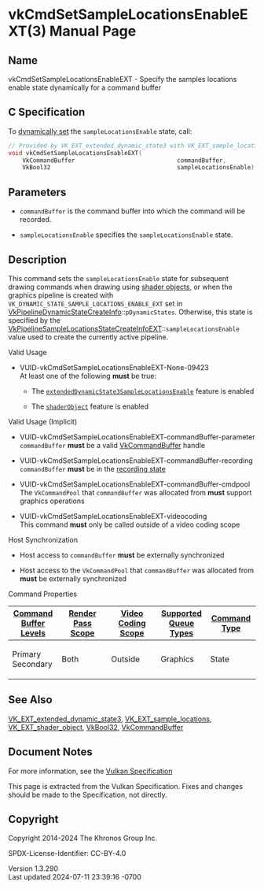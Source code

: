 # vkCmdSetSampleLocationsEnableEXT(3) Manual Page

## Name

vkCmdSetSampleLocationsEnableEXT - Specify the samples locations enable
state dynamically for a command buffer



## <a href="#_c_specification" class="anchor"></a>C Specification

To <a
href="https://registry.khronos.org/vulkan/specs/1.3-extensions/html/vkspec.html#pipelines-dynamic-state"
target="_blank" rel="noopener">dynamically set</a> the
`sampleLocationsEnable` state, call:

``` c
// Provided by VK_EXT_extended_dynamic_state3 with VK_EXT_sample_locations, VK_EXT_sample_locations with VK_EXT_shader_object
void vkCmdSetSampleLocationsEnableEXT(
    VkCommandBuffer                             commandBuffer,
    VkBool32                                    sampleLocationsEnable);
```

## <a href="#_parameters" class="anchor"></a>Parameters

- `commandBuffer` is the command buffer into which the command will be
  recorded.

- `sampleLocationsEnable` specifies the `sampleLocationsEnable` state.

## <a href="#_description" class="anchor"></a>Description

This command sets the `sampleLocationsEnable` state for subsequent
drawing commands when drawing using <a
href="https://registry.khronos.org/vulkan/specs/1.3-extensions/html/vkspec.html#shaders-objects"
target="_blank" rel="noopener">shader objects</a>, or when the graphics
pipeline is created with `VK_DYNAMIC_STATE_SAMPLE_LOCATIONS_ENABLE_EXT`
set in
[VkPipelineDynamicStateCreateInfo](https://registry.khronos.org/vulkan/specs/1.3-extensions/man/html/VkPipelineDynamicStateCreateInfo.html)::`pDynamicStates`.
Otherwise, this state is specified by the
[VkPipelineSampleLocationsStateCreateInfoEXT](https://registry.khronos.org/vulkan/specs/1.3-extensions/man/html/VkPipelineSampleLocationsStateCreateInfoEXT.html)::`sampleLocationsEnable`
value used to create the currently active pipeline.

Valid Usage

- <a href="#VUID-vkCmdSetSampleLocationsEnableEXT-None-09423"
  id="VUID-vkCmdSetSampleLocationsEnableEXT-None-09423"></a>
  VUID-vkCmdSetSampleLocationsEnableEXT-None-09423  
  At least one of the following **must** be true:

  - The
    [`extendedDynamicState3SampleLocationsEnable`](#features-extendedDynamicState3SampleLocationsEnable)
    feature is enabled

  - The [`shaderObject`](#features-shaderObject) feature is enabled

Valid Usage (Implicit)

- <a href="#VUID-vkCmdSetSampleLocationsEnableEXT-commandBuffer-parameter"
  id="VUID-vkCmdSetSampleLocationsEnableEXT-commandBuffer-parameter"></a>
  VUID-vkCmdSetSampleLocationsEnableEXT-commandBuffer-parameter  
  `commandBuffer` **must** be a valid
  [VkCommandBuffer](https://registry.khronos.org/vulkan/specs/1.3-extensions/man/html/VkCommandBuffer.html) handle

- <a href="#VUID-vkCmdSetSampleLocationsEnableEXT-commandBuffer-recording"
  id="VUID-vkCmdSetSampleLocationsEnableEXT-commandBuffer-recording"></a>
  VUID-vkCmdSetSampleLocationsEnableEXT-commandBuffer-recording  
  `commandBuffer` **must** be in the [recording
  state](#commandbuffers-lifecycle)

- <a href="#VUID-vkCmdSetSampleLocationsEnableEXT-commandBuffer-cmdpool"
  id="VUID-vkCmdSetSampleLocationsEnableEXT-commandBuffer-cmdpool"></a>
  VUID-vkCmdSetSampleLocationsEnableEXT-commandBuffer-cmdpool  
  The `VkCommandPool` that `commandBuffer` was allocated from **must**
  support graphics operations

- <a href="#VUID-vkCmdSetSampleLocationsEnableEXT-videocoding"
  id="VUID-vkCmdSetSampleLocationsEnableEXT-videocoding"></a>
  VUID-vkCmdSetSampleLocationsEnableEXT-videocoding  
  This command **must** only be called outside of a video coding scope

Host Synchronization

- Host access to `commandBuffer` **must** be externally synchronized

- Host access to the `VkCommandPool` that `commandBuffer` was allocated
  from **must** be externally synchronized

Command Properties

<table class="tableblock frame-all grid-all stretch">
<colgroup>
<col style="width: 20%" />
<col style="width: 20%" />
<col style="width: 20%" />
<col style="width: 20%" />
<col style="width: 20%" />
</colgroup>
<thead>
<tr>
<th class="tableblock halign-left valign-top"><a
href="#VkCommandBufferLevel">Command Buffer Levels</a></th>
<th class="tableblock halign-left valign-top"><a
href="#vkCmdBeginRenderPass">Render Pass Scope</a></th>
<th class="tableblock halign-left valign-top"><a
href="#vkCmdBeginVideoCodingKHR">Video Coding Scope</a></th>
<th class="tableblock halign-left valign-top"><a
href="#VkQueueFlagBits">Supported Queue Types</a></th>
<th class="tableblock halign-left valign-top"><a
href="#fundamentals-queueoperation-command-types">Command Type</a></th>
</tr>
</thead>
<tbody>
<tr>
<td class="tableblock halign-left valign-top"><p>Primary<br />
Secondary</p></td>
<td class="tableblock halign-left valign-top"><p>Both</p></td>
<td class="tableblock halign-left valign-top"><p>Outside</p></td>
<td class="tableblock halign-left valign-top"><p>Graphics</p></td>
<td class="tableblock halign-left valign-top"><p>State</p></td>
</tr>
</tbody>
</table>

## <a href="#_see_also" class="anchor"></a>See Also

[VK_EXT_extended_dynamic_state3](https://registry.khronos.org/vulkan/specs/1.3-extensions/man/html/VK_EXT_extended_dynamic_state3.html),
[VK_EXT_sample_locations](https://registry.khronos.org/vulkan/specs/1.3-extensions/man/html/VK_EXT_sample_locations.html),
[VK_EXT_shader_object](https://registry.khronos.org/vulkan/specs/1.3-extensions/man/html/VK_EXT_shader_object.html),
[VkBool32](https://registry.khronos.org/vulkan/specs/1.3-extensions/man/html/VkBool32.html), [VkCommandBuffer](https://registry.khronos.org/vulkan/specs/1.3-extensions/man/html/VkCommandBuffer.html)

## <a href="#_document_notes" class="anchor"></a>Document Notes

For more information, see the <a
href="https://registry.khronos.org/vulkan/specs/1.3-extensions/html/vkspec.html#vkCmdSetSampleLocationsEnableEXT"
target="_blank" rel="noopener">Vulkan Specification</a>

This page is extracted from the Vulkan Specification. Fixes and changes
should be made to the Specification, not directly.

## <a href="#_copyright" class="anchor"></a>Copyright

Copyright 2014-2024 The Khronos Group Inc.

SPDX-License-Identifier: CC-BY-4.0

Version 1.3.290  
Last updated 2024-07-11 23:39:16 -0700
